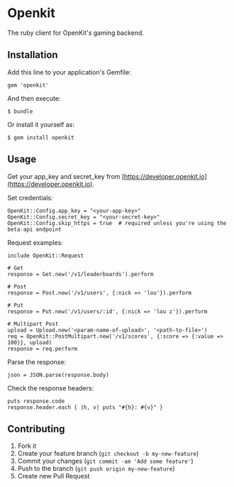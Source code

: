 # Openkit

The ruby client for OpenKit's gaming backend.

## Installation

Add this line to your application's Gemfile:

    gem 'openkit'

And then execute:

    $ bundle

Or install it yourself as:

    $ gem install openkit

## Usage

Get your app_key and secret_key from [https://developer.openkit.io](https://developer.openkit.io).

Set credentials:

	OpenKit::Config.app_key = "<your-app-key>"
	OpenKit::Config.secret_key = "<your-secret-key>"
	OpenKit::Config.skip_https = true  # required unless you're using the beta-api endpoint

Request examples:

	include OpenKit::Request
	
	# Get
	response = Get.new('/v1/leaderboards').perform
	
	# Post
	response = Post.new('/v1/users', {:nick => 'lou'}).perform
	
	# Put
	response = Put.new('/v1/users/:id', {:nick => 'lou z'}).perform
	
	# Multipart Post
	upload = Upload.new('<param-name-of-upload>', '<path-to-file>')
	req = OpenKit::PostMultipart.new('/v1/scores', {:score => {:value => 100}}, upload)
	response = req.perform
	
Parse the response:
	
	json = JSON.parse(response.body)
	
Check the response headers:
	
	puts response.code
	response.header.each { |h, v| puts "#{h}: #{v}" }


## Contributing

1. Fork it
2. Create your feature branch (`git checkout -b my-new-feature`)
3. Commit your changes (`git commit -am 'Add some feature'`)
4. Push to the branch (`git push origin my-new-feature`)
5. Create new Pull Request
